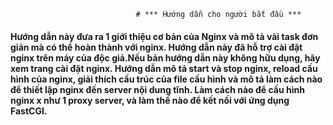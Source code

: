                                 # *** Hướng dẫn cho người bắt đầu ***
#### Hướng dẫn này đưa ra 1 giới thiệu cơ bản của Nginx và mô tả vài task đơn giản mà có thể hoàn thành với nginx. Hướng dẫn này đã hỗ trợ cài đặt nginx trên máy của độc giả.Nếu bản hướng dẫn này không hữu dụng, hãy xem trang cài đặt nginx. Hướng dẫn mô tả start và stop nginx, reload cấu hình của nginx, giải thích cấu trúc của file cấu hình và mô tả làm cách nào để thiết lập nginx đến server nội dung tĩnh. Làm cách nào để cấu hình nginx x như 1 proxy server, và làm thế nào để kết nối với ứng dụng  FastCGI.

